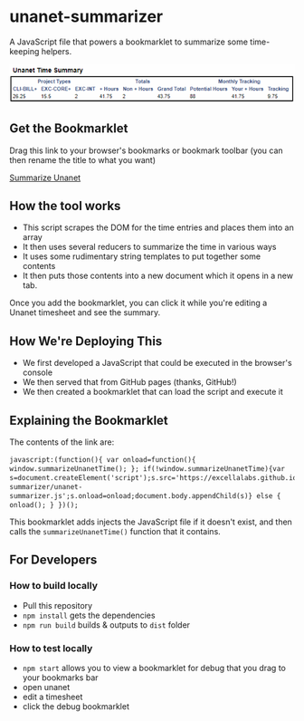 # unanet-summarizer
A JavaScript file that powers a bookmarklet to summarize some time-keeping helpers.

![screenshot of the tool in action](summarizer-screenshot.png)

## Get the Bookmarklet

Drag this link to your browser's bookmarks or bookmark toolbar (you can then rename the title to what you want)

<a href="javascript:(function(){ var onload=function(){ window.summarizeUnanetTime(); }; if(!window.summarizeUnanetTime){var s=document.createElement('script');s.src='https://excellalabs.github.io/unanet-summarizer/unanet-summarizer.js';s.onload=onload;document.body.appendChild(s)} else { onload(); } })();">Summarize Unanet</a>

## How the tool works

* This script scrapes the DOM for the time entries and places them into an array
* It then uses several reducers to summarize the time in various ways
* It uses some rudimentary string templates to put together some contents
* It then puts those contents into a new document which it opens in a new tab.

Once you add the bookmarklet, you can click it while you're editing a Unanet timesheet and see the summary.

## How We're Deploying This 

* We first developed a JavaScript that could be executed in the browser's console
* We then served that from GitHub pages (thanks, GitHub!)
* We then created a bookmarklet that can load the script and execute it

## Explaining the Bookmarklet
The contents of the link are:

```
javascript:(function(){ var onload=function(){ window.summarizeUnanetTime(); }; if(!window.summarizeUnanetTime){var s=document.createElement('script');s.src='https://excellalabs.github.io/unanet-summarizer/unanet-summarizer.js';s.onload=onload;document.body.appendChild(s)} else { onload(); } })();
```

This bookmarklet adds injects the JavaScript file if it doesn't exist, and then calls the `summarizeUnanetTime()` function that it contains.

## For Developers

### How to build locally

* Pull this repository
* `npm install` gets the dependencies
* `npm run build` builds & outputs to `dist` folder

### How to test locally

* `npm start` allows you to view a bookmarklet for debug that you drag to your bookmarks bar
* open unanet
* edit a timesheet
* click the debug bookmarklet
